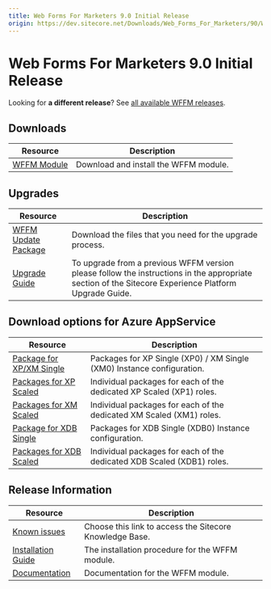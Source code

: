 ```yaml
---
title: Web Forms For Marketers 9.0 Initial Release
origin: https://dev.sitecore.net/Downloads/Web_Forms_For_Marketers/90/Web_Forms_For_Marketers_90_Initial_Version.aspx
---
```


# Web Forms For Marketers 9.0 Initial Release

  <Alert variant='warning' mb={4}>
    <AlertIcon />
    

Looking for **a different release**? See [all available WFFM releases](/downloads/Web_Forms_For_Marketers).


  </Alert>
  

## Downloads

 | Resource | Description |
 | --- | --- |
 | [WFFM Module](https://sitecoredev.azureedge.net/~/media/F52EE5DE56C44C0299700A46981C7AB9.ashx?date=20171011T093744) | Download and install the WFFM module. |

## Upgrades

 | Resource | Description |
 | --- | --- |
 | [WFFM Update Package](https://sitecoredev.azureedge.net/~/media/5AB9BD5047BF485EA0194BBAE470D804.ashx?date=20171011T093827) | Download the files that you need for the upgrade process. |
 | [Upgrade Guide](https://sitecoredev.azureedge.net/~/media/01B4871056434A52AC69C4ECC29F7834.ashx?date=20181002T142026) | To upgrade from a previous WFFM version please follow the instructions in the appropriate section of the Sitecore Experience Platform Upgrade Guide. |

## Download options for Azure AppService

 | Resource | Description |
 | --- | --- |
 | [Package for XP/XM Single](https://sitecoredev.azureedge.net/~/media/999B27CF4FB34E3EA8578F131799348C.ashx?date=20171011T091305) | Packages for XP Single (XP0) / XM Single (XM0) Instance configuration. |
 | [Packages for XP Scaled](https://sitecoredev.azureedge.net/~/media/08F0600798FA46DE832145D58CBFAEBE.ashx?date=20171011T091348) | Individual packages for each of the dedicated XP Scaled (XP1) roles. |
 | [Packages for XM Scaled](https://sitecoredev.azureedge.net/~/media/890832724EF6439D8BA0B6228F5D36E2.ashx?date=20171011T091424) | Individual packages for each of the dedicated XM Scaled (XM1) roles. |
 | [Package for XDB Single](https://sitecoredev.azureedge.net/~/media/3469F59A81104FE9ABA29D14BBC91ABB.ashx?date=20171011T091505) | Packages for XDB Single (XDB0) Instance configuration. |
 | [Packages for XDB Scaled](https://sitecoredev.azureedge.net/~/media/63E114D466484573BB221E315536EA36.ashx?date=20171011T091546) | Individual packages for each of the dedicated XDB Scaled (XDB1) roles. |

## Release Information

 | Resource | Description |
 | --- | --- |
 | [Known issues](https://kb.sitecore.net/articles/631685) | Choose this link to access the Sitecore Knowledge Base. |
 | [Installation Guide](https://sitecoredev.azureedge.net/~/media/E894A86D9E464C9D986D0A0193FCC8E2.ashx?date=20171016T125822) | The installation procedure for the WFFM module. |
 | [Documentation](https://doc.sitecore.com/developers/90/web-forms-for-marketers/en/web-forms-for-marketers.html) | Documentation for the WFFM module. |
